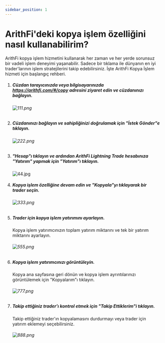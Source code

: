 ```yaml
---
sidebar_position: 1
---
```


# ArithFi'deki kopya işlem özelliğini nasıl kullanabilirim?

ArithFi kopya işlem hizmetini kullanarak her zaman ve her yerde sorunsuz bir vadeli işlem deneyimi yaşanabilir. Sadece bir tıklama ile dünyanın en iyi trader'larının işlem stratejilerini takip edebilirsiniz. İşte ArithFi Kopya İşlem hizmeti için başlangıç rehberi.

1. ##### Cüzdan tarayıcınızda veya bilgisayarınızda https://arithfi.com/#/copy adresini ziyaret edin ve cüzdanınızı bağlayın.

   ###### ![111.png](https://bafybeibixmvl5uy7yanoqd24ybpozioj3omynxxvmaqdpjdcs2bpfdph3y.ipfs.nftstorage.link/111.png)

2. ##### Cüzdanınızı bağlayın ve sahipliğinizi doğrulamak için "İstek Gönder"e tıklayın.

   ###### ![222.png](https://bafybeibixmvl5uy7yanoqd24ybpozioj3omynxxvmaqdpjdcs2bpfdph3y.ipfs.nftstorage.link/222.png)

3. ##### "Hesap"ı tıklayın ve ardından ArithFi Lightning Trade hesabınıza "Yatırım" yapmak için "Yatırım"ı tıklayın.

   ![44.jpg](https://bafybeibixmvl5uy7yanoqd24ybpozioj3omynxxvmaqdpjdcs2bpfdph3y.ipfs.nftstorage.link/333.png)

4. ##### Kopya işlem özelliğine devam edin ve "Kopyala"yı tıklayarak bir trader seçin.

   ###### ![333.png](https://bafybeibixmvl5uy7yanoqd24ybpozioj3omynxxvmaqdpjdcs2bpfdph3y.ipfs.nftstorage.link/444.png)

5. ##### Trader için kopya işlem yatırımını ayarlayın.

   Kopya işlem yatırımcınızın toplam yatırım miktarını ve tek bir yatırım miktarını ayarlayın.

   ###### ![555.png](https://bafybeibixmvl5uy7yanoqd24ybpozioj3omynxxvmaqdpjdcs2bpfdph3y.ipfs.nftstorage.link/555.png)

6. ##### Kopya işlem yatırımcınızı görüntüleyin.

   Kopya ana sayfasına geri dönün ve kopya işlem ayrıntılarınızı görüntülemek için "Kopyalarım"ı tıklayın.

   ###### ![777.png](https://bafybeibixmvl5uy7yanoqd24ybpozioj3omynxxvmaqdpjdcs2bpfdph3y.ipfs.nftstorage.link/666.png)

7. ##### Takip ettiğiniz trader'ı kontrol etmek için "Takip Ettiklerim"i tıklayın.

   Takip ettiğiniz trader'ın kopyalamasını durdurmayı veya trader için yatırım eklemeyi seçebilirsiniz.

   ###### ![888.png](https://bafybeibixmvl5uy7yanoqd24ybpozioj3omynxxvmaqdpjdcs2bpfdph3y.ipfs.nftstorage.link/777.png)

   